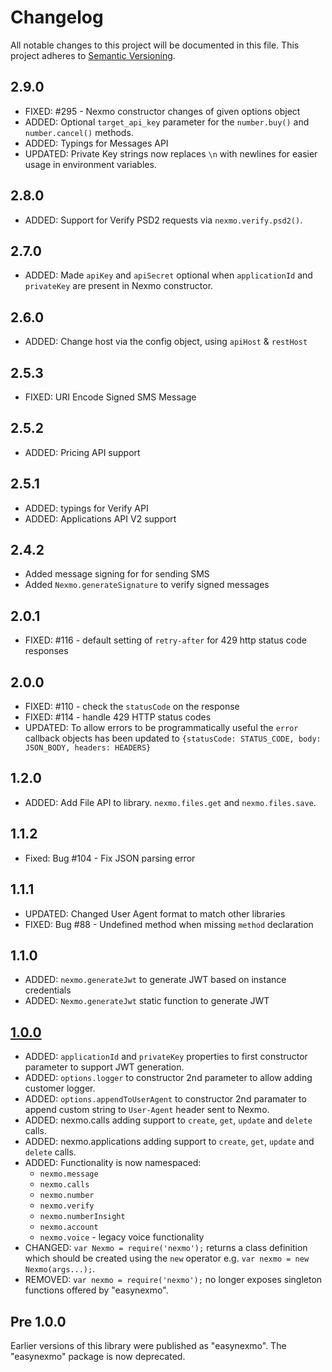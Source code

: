 # Changelog

All notable changes to this project will be documented in this file. This project adheres to [Semantic Versioning](http://semver.org/).

## 2.9.0

- FIXED: #295 - Nexmo constructor changes of given options object
- ADDED: Optional `target_api_key` parameter for the `number.buy()` and `number.cancel()` methods.  
- ADDED: Typings for Messages API
- UPDATED: Private Key strings now replaces `\n` with newlines for easier usage in environment variables.

## 2.8.0

- ADDED: Support for Verify PSD2 requests via `nexmo.verify.psd2()`.

## 2.7.0

- ADDED: Made `apiKey` and `apiSecret` optional when `applicationId` and `privateKey` are present in Nexmo constructor.

## 2.6.0

- ADDED: Change host via the config object, using `apiHost` & `restHost`

## 2.5.3

- FIXED: URI Encode Signed SMS Message

## 2.5.2

- ADDED: Pricing API support

## 2.5.1

- ADDED: typings for Verify API
- ADDED: Applications API V2 support

## 2.4.2

- Added message signing for for sending SMS
- Added `Nexmo.generateSignature` to verify signed messages

## 2.0.1

- FIXED: #116 - default setting of `retry-after` for 429 http status code responses

## 2.0.0

- FIXED: #110 - check the `statusCode` on the response
- FIXED: #114 - handle 429 HTTP status codes
- UPDATED: To allow errors to be programmatically useful the `error` callback objects has been updated to `{statusCode: STATUS_CODE, body: JSON_BODY, headers: HEADERS}`

## 1.2.0

- ADDED: Add File API to library. `nexmo.files.get` and `nexmo.files.save`.

## 1.1.2

- Fixed: Bug #104 - Fix JSON parsing error

## 1.1.1

- UPDATED: Changed User Agent format to match other libraries
- FIXED: Bug #88 - Undefined method when missing `method` declaration

## 1.1.0

- ADDED: `nexmo.generateJwt` to generate JWT based on instance credentials
- ADDED: `Nexmo.generateJwt` static function to generate JWT

## [1.0.0]

- ADDED: `applicationId` and `privateKey` properties to first constructor parameter to support JWT generation.
- ADDED: `options.logger` to constructor 2nd parameter to allow adding customer logger.
- ADDED: `options.appendToUserAgent` to constructor 2nd paramater to append custom string to `User-Agent` header sent to Nexmo.
- ADDED: nexmo.calls adding support to `create`, `get`, `update` and `delete` calls.
- ADDED: nexmo.applications adding support to `create`, `get`, `update` and `delete` calls.
- ADDED: Functionality is now namespaced:
    - `nexmo.message`
    - `nexmo.calls`
    - `nexmo.number`
    - `nexmo.verify`
    - `nexmo.numberInsight`
    - `nexmo.account`
    - `nexmo.voice` - legacy voice functionality
- CHANGED: `var Nexmo = require('nexmo');` returns a class definition which should be created using the `new` operator e.g. `var nexmo = new Nexmo(args...);`.
- REMOVED: `var nexmo = require('nexmo');` no longer exposes singleton functions offered by "easynexmo".

## Pre 1.0.0

Earlier versions of this library were published as "easynexmo". The "easynexmo" package is now deprecated.

[1.0.0]: https://github.com/Nexmo/nexmo-node/tree/v1.0.0
